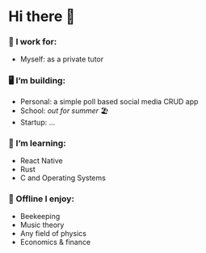 # Hi there 👋

### 💼 I work for:
  - Myself: as a private tutor

### 🖥️ I’m building:
  - Personal: a simple poll based social media CRUD app
  - School: *out for summer* 🏖️
  - Startup: ...
  
### 🌱 I’m learning:
  - React Native
  - Rust
  - C and Operating Systems

### 🎨 Offline I enjoy:
  - Beekeeping 
  - Music theory
  - Any field of physics
  - Economics & finance
